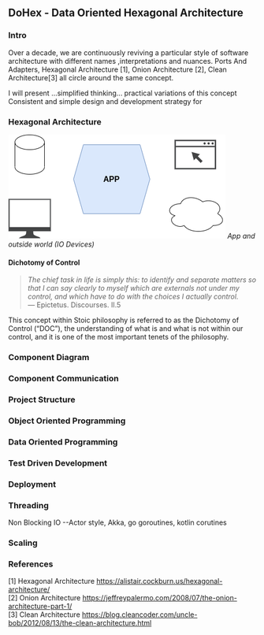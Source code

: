 ## DoHex - Data Oriented Hexagonal Architecture 

### Intro

Over a decade, we are continuously reviving a particular style of software architecture with different names ,interpretations and nuances. Ports And Adapters, Hexagonal Architecture [1], Onion Architecture [2], Clean Architecture[3] all circle around the same concept.  
 
I will present ...simplified thinking... practical variations of this concept
Consistent and simple design and development strategy for 
 
### Hexagonal Architecture
![Hex1](https://raw.githubusercontent.com/alicemunsal/dohex/master/diagrams/1.drawio.png)
*App and outside world (IO Devices)*

#### Dichotomy of Control

> *The chief task in life is simply this: to identify and separate matters so that I can say clearly to myself which are externals not under my control, and which have to do with the choices I actually control.*  
> — Epictetus. Discourses. II.5  

This concept within Stoic philosophy is referred to as the Dichotomy of Control (“DOC”), the understanding of what is and what is not within our control, and it is one of the most important tenets of the philosophy. 

### Component Diagram 

### Component Communication

### Project Structure

### Object Oriented Programming

### Data Oriented Programming

### Test Driven Development

### Deployment


### Threading
Non Blocking IO --Actor style, Akka, go goroutines, kotlin corutines

### Scaling

### References
[1] Hexagonal Architecture https://alistair.cockburn.us/hexagonal-architecture/  
[2] Onion Architecture https://jeffreypalermo.com/2008/07/the-onion-architecture-part-1/  
[3] Clean Architecture https://blog.cleancoder.com/uncle-bob/2012/08/13/the-clean-architecture.html  
<!--stackedit_data:
eyJoaXN0b3J5IjpbLTMyNTA0MjA4NCw0ODIzMjAxNDYsLTkyND
czMzQ2MCw5NTcyNDMzMTMsNTEwODA4MzQsLTQ0MjczNDQ3Niwt
MTAxNTY5OTQ5NSw4NDkyMDc0MTksLTE0MjQ2MTI4OTgsMjExMD
cxNzgzNCw2NjY3NDM5NDgsMzM3MTM5NDc1LDUxNjU4Mzk4Miwt
MTg3NTM3ODk3MCw3MzU3NjU3MzQsLTE1MzYxMDU4ODIsMTA3Nj
M5MDQ5OSwtMTAxMDQ0MjE1OSw2ODkxOTI3MjQsLTg1MjA5NTMw
NF19
-->